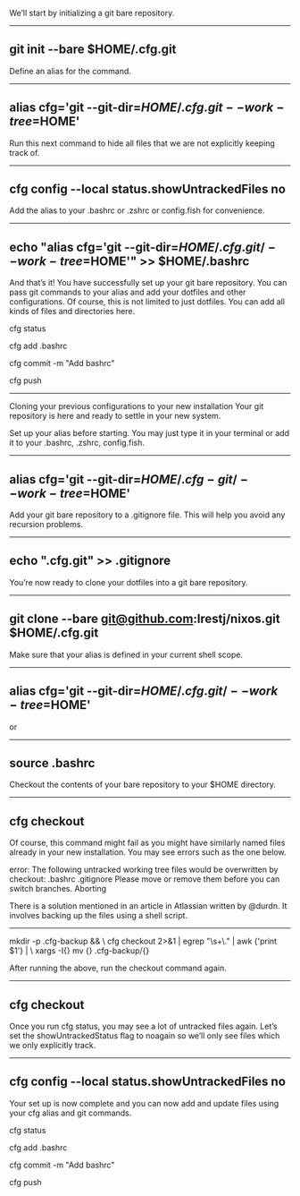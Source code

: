 We’ll start by initializing a git bare repository.

------------------------------------
git init --bare $HOME/.cfg.git
------------------------------------


Define an alias for the command.    

-----------------------------------------------------------------------------
alias cfg='git --git-dir=$HOME/.cfg.git --work-tree=$HOME'
-----------------------------------------------------------------------------


Run this next command to hide all files that we are not explicitly keeping track of.

-----------------------------------------------------------
cfg config --local status.showUntrackedFiles no
-----------------------------------------------------------


Add the alias to your .bashrc or .zshrc or config.fish for convenience.

-----------------------------------------------------------------------------------------------------------
echo "alias cfg='git --git-dir=$HOME/.cfg.git/ --work-tree=$HOME'" >> $HOME/.bashrc
-----------------------------------------------------------------------------------------------------------


And that’s it! You have successfully set up your git bare repository. You can pass git commands to your alias and add your dotfiles and other configurations. Of course, this is not limited to just dotfiles. You can add all kinds of files and directories here.

cfg status

cfg add .bashrc

cfg commit -m "Add bashrc"

cfg push

------------------------------------------------------------------------------------------------------------------------------------------------

Cloning your previous configurations to your new installation
Your git repository is here and ready to settle in your new system.

Set up your alias before starting. You may just type it in your terminal or add it to your .bashrc, .zshrc, config.fish.

-------------------------------------------------------------------------
alias cfg='git --git-dir=$HOME/.cfg-git/ --work-tree=$HOME'
-------------------------------------------------------------------------


Add your git bare repository to a .gitignore file. This will help you avoid any recursion problems.

------------------------------------
echo ".cfg.git" >> .gitignore
------------------------------------



You’re now ready to clone your dotfiles into a git bare repository.

---------------------------------------------------------------------------------
git clone --bare git@github.com:lrestj/nixos.git $HOME/.cfg.git
---------------------------------------------------------------------------------


Make sure that your alias is defined in your current shell scope.

--------------------------------------------------------------------------
alias cfg='git --git-dir=$HOME/.cfg.git/ --work-tree=$HOME'
--------------------------------------------------------------------------

or

-------------------
source .bashrc
-------------------


Checkout the contents of your bare repository to your $HOME directory.

-----------------
cfg checkout
-----------------


Of course, this command might fail as you might have similarly named files already in your new installation. You may see errors such as the one below.

error: The following untracked working tree files would be overwritten by checkout:
    .bashrc
    .gitignore
Please move or remove them before you can switch branches.
Aborting

There is a solution mentioned in an article in Atlassian written by @durdn. It involves backing up the files using a shell script.

--------------------------------------------------------------------
mkdir -p .cfg-backup && \\
cfg checkout 2>&1 | egrep "\\s+\\." | awk {'print $1'} | \\
xargs -I{} mv {} .cfg-backup/{}

After running the above, run the checkout command again.

------------------
cfg checkout
------------------


Once you run cfg status, you may see a lot of untracked files again. Let’s set the showUntrackedStatus flag to noagain so we’ll only see files which we only explicitly track.

----------------------------------------------------------
cfg config --local status.showUntrackedFiles no
----------------------------------------------------------


Your set up is now complete and you can now add and update files using your cfg alias and git commands.


cfg status

cfg add .bashrc

cfg commit -m "Add bashrc"

cfg push
